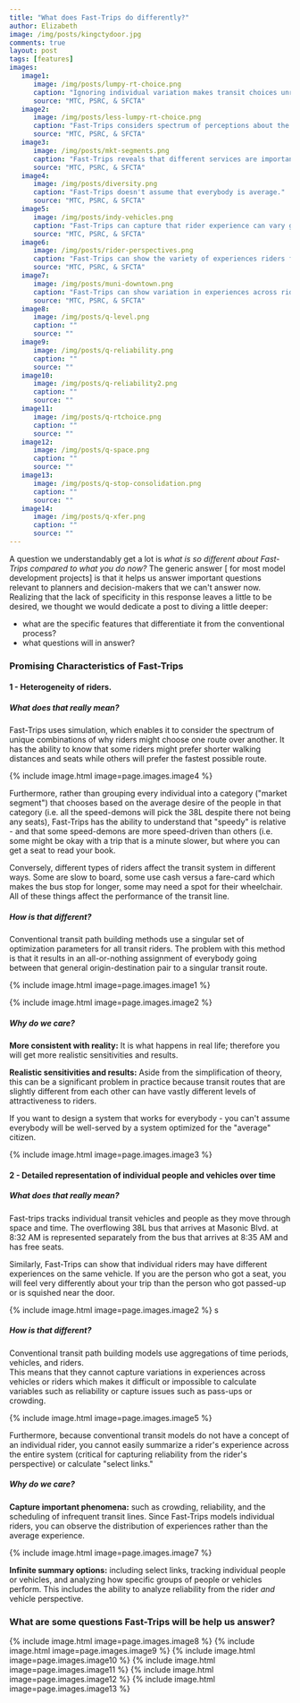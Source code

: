 ```yaml
---
title: "What does Fast-Trips do differently?"
author: Elizabeth
image: /img/posts/kingctydoor.jpg
comments: true
layout: post
tags: [features]
images:
   image1:
      image: /img/posts/lumpy-rt-choice.png
      caption: "Ignoring individual variation makes transit choices unrealistically lumpy"
      source: "MTC, PSRC, & SFCTA"
   image2:
      image: /img/posts/less-lumpy-rt-choice.png
      caption: "Fast-Trips considers spectrum of perceptions about the route"
      source: "MTC, PSRC, & SFCTA"
   image3:
      image: /img/posts/mkt-segments.png
      caption: "Fast-Trips reveals that different services are important for different people"
      source: "MTC, PSRC, & SFCTA"
   image4:
      image: /img/posts/diversity.png
      caption: "Fast-Trips doesn't assume that everybody is average."
      source: "MTC, PSRC, & SFCTA"
   image5:
      image: /img/posts/indy-vehicles.png
      caption: "Fast-Trips can capture that rider experience can vary greatly across individual vehicles during the same time period"
      source: "MTC, PSRC, & SFCTA"
   image6:
      image: /img/posts/rider-perspectives.png
      caption: "Fast-Trips can show the variety of experiences riders feel at the same time on the same vehicle"
      source: "MTC, PSRC, & SFCTA"  
   image7:
      image: /img/posts/muni-downtown.png
      caption: "Fast-Trips can show variation in experiences across riders"
      source: "MTC, PSRC, & SFCTA" 
   image8:
      image: /img/posts/q-level.png
      caption: ""
      source: "" 
   image9:
      image: /img/posts/q-reliability.png
      caption: ""
      source: "" 
   image10:
      image: /img/posts/q-reliability2.png
      caption: ""
      source: "" 
   image11:
      image: /img/posts/q-rtchoice.png
      caption: ""
      source: ""
   image12:
      image: /img/posts/q-space.png
      caption: ""
      source: ""
   image13:
      image: /img/posts/q-stop-consolidation.png
      caption: ""
      source: ""
   image14:
      image: /img/posts/q-xfer.png
      caption: ""
      source: ""
---
```


A question we understandably get a lot is *what is so different about Fast-Trips compared to
what you do now?*  The generic answer [ for most model development projects] is that it 
helps us answer important questions relevant to planners and decision-makers that we can't 
answer now.  Realizing that the lack of specificity in this response leaves a little to be
desired, we thought we would dedicate a post to diving a little deeper:  

* what are the specific features that differentiate it from the conventional process?  
* what questions will in answer?  

### Promising Characteristics of Fast-Trips  

#### 1 - Heterogeneity of riders.  

##### What does that really mean?  

Fast-Trips uses simulation, which enables it to consider the spectrum of unique combinations
of why riders might choose one route over another.  It has the ability to know that some riders
might prefer shorter walking distances and seats while others will prefer the fastest possible route.

{% include image.html image=page.images.image4 %}

Furthermore, rather than grouping every individual into a category ("market segment") that 
chooses based on the average desire of the people in that category (i.e. all the speed-demons
will pick the 38L despite there not being any seats), Fast-Trips has the ability to understand
that "speedy" is relative - and that some speed-demons are more speed-driven than others (i.e.
some might be okay with a trip that is a minute slower, but where you can get a seat to read
your book.

<!--break-->

Conversely, different types of riders affect the transit system in different ways.  Some are
slow to board, some use cash versus a fare-card which makes the bus stop for longer, some 
may need a spot for their wheelchair.  All of these things affect the performance of the 
transit line.

##### How is that different?
Conventional transit path building methods use a singular set of optimization parameters 
for all transit riders.  The problem with this method is that it results in an all-or-nothing
assignment of everybody going between that general origin-destination pair to a singular transit
route.  

{% include image.html image=page.images.image1 %}

{% include image.html image=page.images.image2 %}

##### Why do we care?  

**More consistent with reality:**  It is what happens in real life; therefore you will 
get more realistic sensitivities and results.

**Realistic sensitivities and results:**  Aside from the simplification of theory, this 
can be a significant problem in practice because transit routes that are slightly different
 from each other can have vastly different levels of attractiveness to riders.  

If you want to design a system that works for everybody - you can't assume everybody will
be well-served by a system optimized for the "average" citizen.

{% include image.html image=page.images.image3 %}

#### 2 - Detailed representation of individual people and vehicles over time  

##### What does that really mean?  
Fast-trips tracks individual transit vehicles and people as they move through space and time. 
 The overflowing 38L bus that arrives at Masonic Blvd. at 8:32 AM is represented separately 
 from the bus that arrives at 8:35 AM and has free seats. 

Similarly, Fast-Trips can show that individual riders may have different experiences on the 
same vehicle.  If you are the person who got a seat, you will feel very differently about
your trip than the person who got passed-up or is squished near the door.

{% include image.html image=page.images.image2 %}  s

##### How is that different?   
Conventional transit path building models use aggregations of time periods, vehicles, and riders.  
This means that they cannot capture variations in experiences across vehicles or riders which makes
it difficult or impossible to calculate variables such as reliability or capture issues such
as pass-ups or crowding.

{% include image.html image=page.images.image5 %}

Furthermore, because conventional transit models do not have a concept of an individual rider,
you cannot easily summarize a rider's experience across the entire system (critical for 
capturing reliability from the rider's perspective) or calculate "select links."

##### Why do we care?  

**Capture important phenomena:** such as crowding, reliability, and the scheduling of 
infrequent transit lines.  Since Fast-Trips models individual riders, you can observe the distribution 
 of experiences rather than the average experience.

{% include image.html image=page.images.image7 %}

**Infinite summary options:** including select links, tracking individual people or vehicles,
and analyzing how specific groups of people or vehicles perform.  This includes the ability 
to analyze reliability from the rider *and* vehicle perspective.

### What are some questions Fast-Trips will be help us answer?

{% include image.html image=page.images.image8 %}
{% include image.html image=page.images.image9 %}
{% include image.html image=page.images.image10 %}
{% include image.html image=page.images.image11 %}
{% include image.html image=page.images.image12 %}
{% include image.html image=page.images.image13 %}





